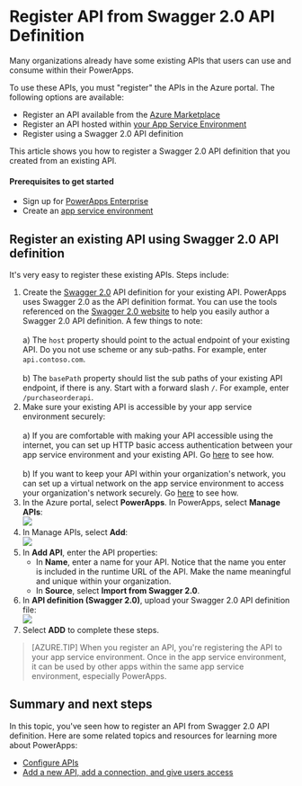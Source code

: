 <properties
	pageTitle="Create Swagger 2.0 API Definition from an API in PowerApps | Microsoft Azure"
	description="Register API from Swagger 2.0 API defition created using your existing API"
	services="powerapps"
	documentationCenter="" 
	authors="MandiOhlinger"
	manager="dwrede"
	editor=""/>

<tags
   ms.service="powerapps"
   ms.devlang="na"
   ms.topic="article"
   ms.tgt_pltfrm="na"
   ms.workload="na" 
   ms.date="11/17/2015"
   ms.author="guayan"/>

# Register API from Swagger 2.0 API Definition  
Many organizations already have some existing APIs that users can use and consume   within their PowerApps.

To use these APIs, you must "register" the APIs in the Azure portal. The following options are available: 

- Register an API available from the [Azure Marketplace](powerapps-register-from-available-apis.md)
- Register an API hosted within [your App Service Environment](powerapps-register-api-hosted-in-app-service.md)
- Register using a Swagger 2.0 API definition

This article shows you how to register a Swagger 2.0 API definition that you created from an existing API. 

#### Prerequisites to get started

- Sign up for [PowerApps Enterprise](powerapps-get-started-azure-portal.md)
- Create an [app service environment](powerapps-get-started-azure-portal.md)

## Register an existing API using Swagger 2.0 API definition

It's very easy to register these existing APIs. Steps include:

1. Create the [Swagger 2.0](http://swagger.io) API definition for your existing API. PowerApps uses Swagger 2.0 as the API definition format. You can use the tools referenced on the [Swagger 2.0 website](http://swagger.io) to help you easily author a Swagger 2.0 API definition. A few things to note:  <br/><br/>
	a) The ``host`` property should point to the actual endpoint of your existing API. Do you not use scheme or any sub-paths. For example, enter ``api.contoso.com``.  <br/><br/>
	b) The ``basePath`` property should list the sub paths of your existing API endpoint, if there is any. Start with a forward slash ``/``. For example,  enter ``/purchaseorderapi``.
2. Make sure your existing API is accessible by your app service environment securely:  <br/><br/>
	a) If you are comfortable with making your API accessible using the internet, you can set up HTTP basic access authentication between your app service environment and your existing API. Go [here][14] to see how.  <br/><br/>
	b) If you want to keep your API within your organization's network, you can set up a virtual network on the app service environment to access your organization's network securely. Go [here][15] to see how.
3. In the Azure portal, select **PowerApps**. In PowerApps, select **Manage APIs**:  
![][11]
4. In Manage APIs, select **Add**:  
![][12]
5. In **Add API**, enter the API properties:  
	- In **Name**, enter a name for your API. Notice that the name you enter is included in the runtime URL of the API. Make the name meaningful and unique within your organization.
	- In **Source**, select **Import from Swagger 2.0**.
6. In **API definition (Swagger 2.0)**, upload your Swagger 2.0 API definition file:  
 ![][13]
7. Select **ADD** to complete these steps.

> [AZURE.TIP] When you register an API, you're registering the API to your app  service environment. Once in the app service environment, it can be used by other apps within the same app service environment, especially PowerApps.

## Summary and next steps

In this topic, you've seen how to register an API from Swagger 2.0 API definition. Here are some related topics and resources for learning more about PowerApps:  

- [Configure APIs][21]
- [Add a new API, add a connection, and give users access][22]

<!--References-->
[11]: ./media/powerapps-register-existing-api-from-api-definition/registered-apis-part.png
[12]: ./media/powerapps-register-existing-api-from-api-definition/add-api-button.png
[13]: ./media/powerapps-register-existing-api-from-api-definition/add-api-blade.png
[14]: powerapps-configure-apis.md
[15]: https://azure.microsoft.com/documentation/articles/app-service-app-service-environment-intro/
[21]: powerapps-configure-apis.md
[22]: powerapps-create-new-connector.md
